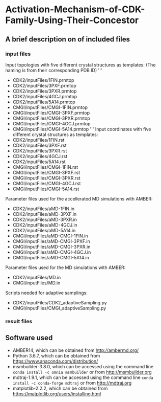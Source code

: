 # Activation-Mechanism-of-CDK-Family-Using-Their-Concestor

## A brief description on of included files
### input files
Input topologies with five different crystal structures as templates: (The naming is from their corresponding PDB ID)
'''
- CDK2/inputFiles/1FIN.prmtop 
- CDK2/inputFiles/3PXF.prmtop 
- CDK2/inputFiles/3PXR.prmtop 
- CDK2/inputFiles/4GCJ.prmtop
- CDK2/inputFiles/5A14.prmtop 
- CMGI/inputFiles/CMGI-1FIN.prmtop 
- CMGI/inputFiles/CMGI-3PXF.prmtop 
- CMGI/inputFiles/CMGI-3PXR.prmtop 
- CMGI/inputFiles/CMGI-4GCJ.prmtop
- CMGI/inputFiles/CMGI-5A14.prmtop 
'''
Input coordinates with five different crystal structures as templates:
- CDK2/inputFiles/1FIN.rst
- CDK2/inputFiles/3PXF.rst
- CDK2/inputFiles/3PXR.rst
- CDK2/inputFiles/4GCJ.rst
- CDK2/inputFiles/5A14.rst
- CMGI/inputFiles/CMGI-1FIN.rst
- CMGI/inputFiles/CMGI-3PXF.rst
- CMGI/inputFiles/CMGI-3PXR.rst
- CMGI/inputFiles/CMGI-4GCJ.rst
- CMGI/inputFiles/CMGI-5A14.rst

Parameter files used for the accellerated MD simulations with AMBER:
- CDK2/inputFiles/aMD-1FIN.in
- CDK2/inputFiles/aMD-3PXF.in
- CDK2/inputFiles/aMD-3PXR.in
- CDK2/inputFiles/aMD-4GCJ.in
- CDK2/inputFiles/aMD-5A14.in
- CMGI/inputFiles/aMD-CMGI-1FIN.in
- CMGI/inputFiles/aMD-CMGI-3PXF.in
- CMGI/inputFiles/aMD-CMGI-3PXR.in
- CMGI/inputFiles/aMD-CMGI-4GCJ.in
- CMGI/inputFiles/aMD-CMGI-5A14.in

Parameter files used for the MD simulations with AMBER:
- CDK2/inputFiles/MD.in
- CMGI/inputFiles/MD.in

Scripts needed for adaptive samplings:
- CDK2/inputFiles/CDK2_adaptiveSampling.py
- CMGI/inputFiles/CMGI_adaptiveSampling.py

### result files

## Software used
- AMBER14, which can be obtained from http://ambermd.org/ 
- Python 3.6.7, which can be obtained from https://www.anaconda.com/distribution/
- msmbuilder-3.8.0, which can be accessed using the command line ```conda install -c omnia msmbuilder``` or from http://msmbuilder.org
- mdtraj-1.9.1, which can be accessed using the command line ```conda install -c conda-forge mdtraj``` or from http://mdtraj.org
- matplotlib-2.2.2, which can be obtained from https://matplotlib.org/users/installing.html



